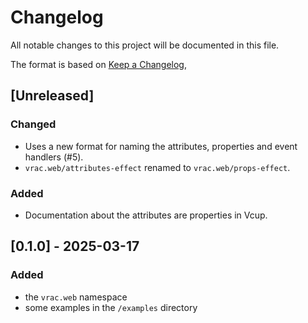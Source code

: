 # Changelog

All notable changes to this project will be documented in this file.

The format is based on [Keep a Changelog](https://keepachangelog.com/en/1.1.0/),

## [Unreleased]

### Changed

- Uses a new format for naming the attributes, properties and event handlers (#5).
- `vrac.web/attributes-effect` renamed to `vrac.web/props-effect`.

### Added

- Documentation about the attributes are properties in Vcup.

## [0.1.0] - 2025-03-17

### Added

- the `vrac.web` namespace
- some examples in the `/examples` directory
